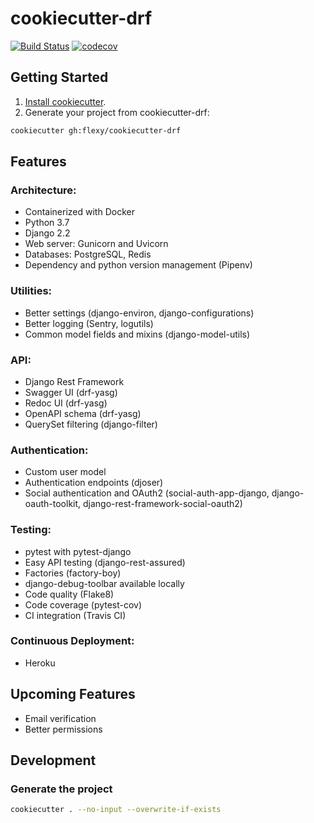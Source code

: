 # cookiecutter-drf
[![Build Status](https://travis-ci.com/flexy/cookiecutter-drf.svg?token=qdpTcWC2mqQPPSZNoKk1&branch=master)](https://travis-ci.com/flexy/cookiecutter-drf)
[![codecov](https://codecov.io/gh/flexy/cookiecutter-drf/branch/master/graph/badge.svg?token=aG2CYaPmQ0)](https://codecov.io/gh/flexy/cookiecutter-drf)


## Getting Started
1. [Install cookiecutter](https://cookiecutter.readthedocs.io/en/latest/installation.html).
2. Generate your project from cookiecutter-drf:
```bash
cookiecutter gh:flexy/cookiecutter-drf
```


## Features
### Architecture:
* Containerized with Docker
* Python 3.7
* Django 2.2
* Web server: Gunicorn and Uvicorn
* Databases: PostgreSQL, Redis
* Dependency and python version management (Pipenv)

### Utilities:
* Better settings (django-environ, django-configurations)
* Better logging (Sentry, logutils)
* Common model fields and mixins (django-model-utils)

### API:
* Django Rest Framework
* Swagger UI (drf-yasg)
* Redoc UI (drf-yasg)
* OpenAPI schema (drf-yasg)
* QuerySet filtering (django-filter)

### Authentication:
* Custom user model
* Authentication endpoints (djoser)
* Social authentication and OAuth2 (social-auth-app-django, django-oauth-toolkit, django-rest-framework-social-oauth2)

### Testing:
* pytest with pytest-django
* Easy API testing (django-rest-assured)
* Factories (factory-boy)
* django-debug-toolbar available locally
* Code quality (Flake8)
* Code coverage (pytest-cov)
* CI integration (Travis CI)

### Continuous Deployment:
* Heroku


## Upcoming Features
* Email verification
* Better permissions


## Development
### Generate the project
```bash
cookiecutter . --no-input --overwrite-if-exists
```
